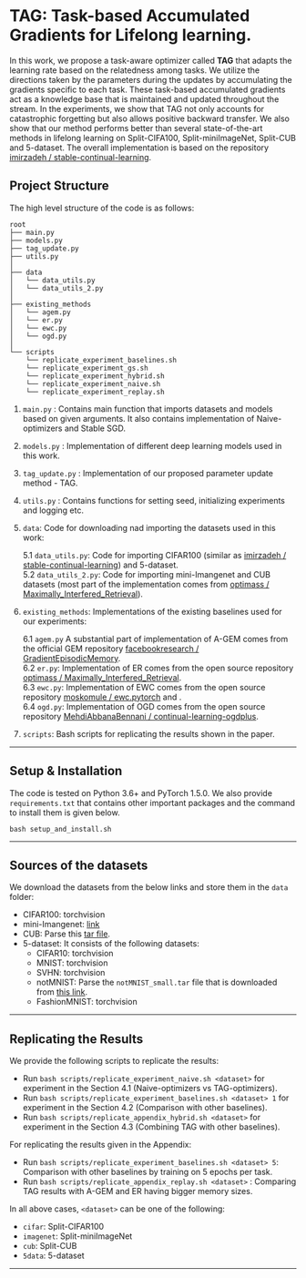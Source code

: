 # TAG: Task-based Accumulated Gradients for Lifelong learning.

In this work, we propose a task-aware optimizer called **TAG** that adapts the learning rate based on the relatedness among tasks. 
We utilize the directions taken by the parameters during the updates by accumulating the gradients specific to each task. 
These task-based accumulated gradients act as a knowledge base that is maintained and updated throughout the stream. 
In the experiments, we show that TAG not only accounts for catastrophic forgetting but also allows positive backward transfer. 
We also show that our method performs better than several state-of-the-art methods in lifelong learning on Split-CIFA100, Split-miniImageNet, Split-CUB and 5-dataset. 
The overall implementation is based on the repository [imirzadeh / stable-continual-learning](https://github.com/imirzadeh/stable-continual-learning).

## Project Structure
The high level structure of the code is as follows:

```
root
├── main.py
├── models.py
├── tag_update.py
├── utils.py
│
├── data
│   └── data_utils.py
│   └── data_utils_2.py   
│
├── existing_methods
│   └── agem.py
│   └── er.py
│   └── ewc.py
│   └── ogd.py
│
└── scripts
    └── replicate_experiment_baselines.sh
    └── replicate_experiment_gs.sh
    └── replicate_experiment_hybrid.sh
    └── replicate_experiment_naive.sh
    └── replicate_experiment_replay.sh

```

1. `main.py`   : Contains main function that imports datasets and models based on given arguments. It also contains implementation of Naive-optimizers and Stable SGD.      
2. `models.py`   : Implementation of different deep learning models used in this work.      
3. `tag_update.py`   : Implementation of our proposed parameter update method - TAG.      
4. `utils.py`   : Contains functions for setting seed, initializing experiments and logging etc.      
5. `data`: Code for downloading nad importing the datasets used in this work:
    
    5.1 `data_utils.py`:  Code for importing CIFAR100 (similar as [imirzadeh / stable-continual-learning](https://github.com/imirzadeh/stable-continual-learning)) and 5-dataset.  
    5.2 `data_utils_2.py`:  Code for importing mini-Imangenet and CUB datasets (most part of the implementation comes from [optimass / Maximally_Interfered_Retrieval](https://github.com/optimass/Maximally_Interfered_Retrieval)).  
6. `existing_methods`: Implementations of the existing baselines used for our experiments:   
    
    6.1 `agem.py` A substantial part of implementation of A-GEM comes from the official GEM repository [facebookresearch / GradientEpisodicMemory](https://github.com/facebookresearch/GradientEpisodicMemory).   
    6.2 `er.py`: Implementation of ER comes from the open source repository [optimass / Maximally_Interfered_Retrieval](https://github.com/optimass/Maximally_Interfered_Retrieval).  
    6.3 `ewc.py`: Implementation of EWC comes from the open source repository [moskomule / ewc.pytorch](https://github.com/moskomule/ewc.pytorch) and .  
    6.4 `ogd.py`: Implementation of OGD comes from the open source repository [MehdiAbbanaBennani / continual-learning-ogdplus](https://github.com/MehdiAbbanaBennani/continual-learning-ogdplus). 
7. `scripts`: Bash scripts for replicating the results shown in the paper.
 ___
 
## Setup & Installation
The code is tested on Python 3.6+ and PyTorch 1.5.0. We also provide ``requirements.txt`` that contains other important packages and the command to install them is given below.
```
bash setup_and_install.sh
```
 ___

## Sources of the datasets
We download the datasets from the below links and store them in the `data` folder:
 * CIFAR100: torchvision
 * mini-Imangenet: [link](https://www.kaggle.com/whitemoon/miniimagenet)
 * CUB: Parse this [tar file](https://drive.google.com/file/d/1hbzc_P1FuxMkcabkgn9ZKinBwW683j45/view).
 * 5-dataset: It consists of the following datasets:
    * CIFAR10: torchvision
    * MNIST: torchvision
    * SVHN: torchvision
    * notMNIST: Parse the `notMNIST_small.tar` file that is downloaded from [this link](https://yaroslavvb.com/upload/notMNIST/).
    * FashionMNIST: torchvision

 ___

## Replicating the Results
We provide the following scripts to replicate the results:   
 * Run ```bash scripts/replicate_experiment_naive.sh <dataset>``` for experiment in the Section 4.1 (Naive-optimizers vs TAG-optimizers).   
 * Run ```bash scripts/replicate_experiment_baselines.sh <dataset> 1``` for experiment in the Section 4.2 (Comparison with other baselines).
 * Run ```bash scripts/replicate_appendix_hybrid.sh <dataset>```  for experiment in the Section 4.3 (Combining TAG with other baselines).
 
For replicating the results given in the Appendix:
 * Run ```bash scripts/replicate_experiment_baselines.sh <dataset> 5```: Comparison with other baselines by training on 5 epochs per task.
 * Run ```bash scripts/replicate_appendix_replay.sh <dataset>``` : Comparing TAG results with A-GEM and ER having bigger memory sizes.

In all above cases, `<dataset>` can be one of the following:
 * `cifar`: Split-CIFAR100
 * `imagenet`: Split-miniImageNet
 * `cub`: Split-CUB
 * `5data`: 5-dataset
 
 ___